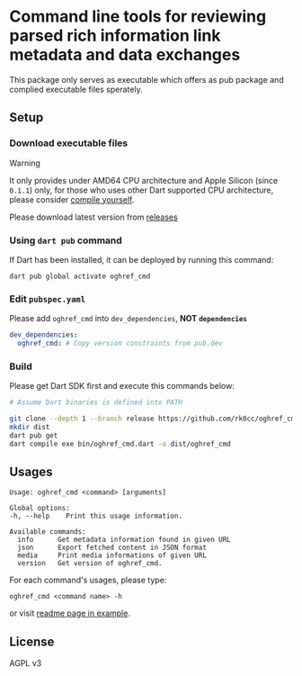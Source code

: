 # Command line tools for reviewing parsed rich information link metadata and data exchanges

This package only serves as executable which offers as pub package and complied executable files sperately.

## Setup

### Download executable files

> [!WARNING]
> It only provides under AMD64 CPU architecture and Apple Silicon (since `0.1.1`) only, for those who uses other Dart supported CPU architecture, please consider [compile yourself](#build).

Please download latest version from [releases](https://github.com/rk0cc/oghref_cmd/releases)

### Using `dart pub` command

If Dart has been installed, it can be deployed by running this command:

```console
dart pub global activate oghref_cmd
```

### Edit `pubspec.yaml`

Please add `oghref_cmd` into `dev_dependencies`, **NOT `dependencies`**

```yaml
dev_dependencies:
  oghref_cmd: # Copy version constraints from pub.dev
```

### Build

Please get Dart SDK first and execute this commands below:

```bash
# Assume Dart binaries is defined into PATH

git clone --depth 1 --branch release https://github.com/rk0cc/oghref_cmd.git
mkdir dist
dart pub get
dart compile exe bin/oghref_cmd.dart -o dist/oghref_cmd
```

## Usages

```plain
Usage: oghref_cmd <command> [arguments]

Global options:
-h, --help    Print this usage information.

Available commands:
  info      Get metadata information found in given URL
  json      Export fetched content in JSON format
  media     Print media informations of given URL
  version   Get version of oghref_cmd.
```

For each command's usages, please type:

```console
oghref_cmd <command name> -h
```

or visit [readme page in example](example/README.md).

## License

AGPL v3
